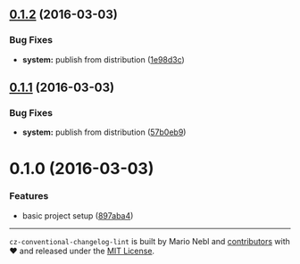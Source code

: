<a name="0.1.2"></a>
## [0.1.2](https://github.com/marionebl/cz-conventional-changelog/compare/v0.1.1...v0.1.2) (2016-03-03)


### Bug Fixes

* **system:** publish from distribution ([1e98d3c](https://github.com/marionebl/cz-conventional-changelog/commit/1e98d3c))



<a name="0.1.1"></a>
## [0.1.1](https://github.com/marionebl/cz-conventional-changelog/compare/v0.1.0...v0.1.1) (2016-03-03)


### Bug Fixes

* **system:** publish from distribution ([57b0eb9](https://github.com/marionebl/cz-conventional-changelog/commit/57b0eb9))



<a name="0.1.0"></a>
# 0.1.0 (2016-03-03)


### Features

* basic project setup ([897aba4](https://github.com/marionebl/cz-conventional-changelog/commit/897aba4))



---

`cz-conventional-changelog-lint` is built by Mario Nebl and [contributors](./graphs/contributors)
with :heart: and released under the [MIT License](./license.md).
